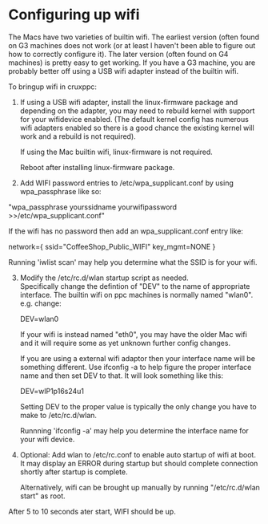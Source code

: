 
# Configuring up wifi

The Macs have two varieties of builtin wifi.   The earliest version (often found on
G3 machines does not work (or at least I haven't been able to figure out
how to correctly configure it).  The later version (often found on G4
machines) is pretty easy to get working.   If you have a G3 machine, you
are probably better off using a USB wifi adapter instead of the builtin
wifi.

To bringup wifi in cruxppc:

1) If using a USB wifi adapter, install the linux-firmware package and
   depending on the adapter, you may need to rebuild kernel with support
   for your wifidevice enabled.   (The default kernel config has numerous
   wifi adapters enabled so there is a good chance the existing kernel
   will work and a rebuild is not required).

   If using the Mac builtin wifi, linux-firmware is not required.

   Reboot after installing linux-firmware package.

2) Add WIFI password entries to /etc/wpa_supplicant.conf by using
   wpa_passphrase like so:

  "wpa_passphrase yourssidname yourwifipassword >>/etc/wpa_supplicant.conf"


   If the wifi has no password then add an wpa_supplicant.conf entry like:

   network={
	ssid="CoffeeShop_Public_WIFI"
        key_mgmt=NONE
   }

   Running 'iwlist scan' may help you determine what the SSID is for your
   wifi.
   

3) Modify the /etc/rc.d/wlan startup script as needed.  
   Specifically change the defintion of "DEV" to the
   name of appropriate interface.   The builtin wifi on ppc 
   machines is normally named "wlan0".  e.g. change:

   DEV=wlan0

   If your wifi is instead named "eth0", you may have the older 
   Mac wifi and it will require some as yet unknown further config
   changes.  

   If you are using a external wifi adaptor then your interface
   name will be something different.   Use ifconfig -a to help figure
   the proper interface name and then set DEV to that.  It will look 
   something like this:

   DEV=wlP1p16s24u1

   Setting DEV to the proper value is typically the only change you have
   to make to /etc/rc.d/wlan.

   Runnning 'ifconfig -a' may help you determine the interface name
   for your wifi device.


4) Optional:  Add wlan to /etc/rc.conf to enable auto startup of wifi
   at boot.   It may display an ERROR during startup but should
   complete connection shortly after startup is complete.

   Alternatively, wifi can be brought up manually by running
   "/etc/rc.d/wlan start" as root.


After 5 to 10 seconds ater start, WIFI should be up.

